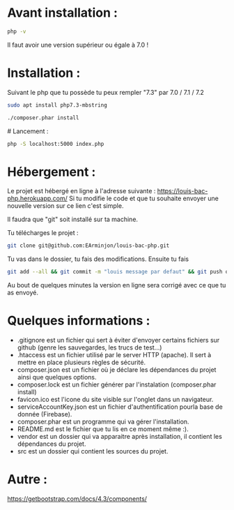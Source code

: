 # Avant installation :  

```bash
php -v
```

Il faut avoir une version supérieur ou égale à 7.0 !

# Installation :   

Suivant le php que tu possède tu peux rempler "7.3" par 7.0 / 7.1 / 7.2
```bash
sudo apt install php7.3-mbstring 
```
```bash
./composer.phar install
```

# Lancement :  

```bash
php -S localhost:5000 index.php
```

# Hébergement :  


Le projet est hébergé en ligne à l'adresse suivante : https://louis-bac-php.herokuapp.com/
Si tu modifie le code et que tu souhaite envoyer une nouvelle version sur ce lien c'est simple.

Il faudra que "git" soit installé sur ta machine.

Tu télécharges le projet : 

```bash
git clone git@github.com:EArminjon/louis-bac-php.git
```

Tu vas dans le dossier, tu fais des modifications.
Ensuite tu fais 

```bash
git add --all && git commit -m "louis message par defaut" && git push origin master 
```

Au bout de quelques minutes la version en ligne sera corrigé avec ce que tu as envoyé.

# Quelques informations :  

- .gitignore est un fichier qui sert à éviter d'envoyer certains fichiers sur github (genre les sauvegardes, les trucs de test...)
- .htaccess est un fichier utilisé par le server HTTP (apache). Il sert à mettre en place plusieurs règles de sécurité.
- composer.json est un fichier où je déclare les dépendances du projet ainsi que quelques options.
- composer.lock est un fichier générer par l'instalation (composer.phar install)
- favicon.ico est l'icone du site visible sur l'onglet dans un navigateur.
- serviceAccountKey.json est un fichier d'authentification pourla base de donnée (Firebase).
- composer.phar est un programme qui va gérer l'installation.
- README.md est le fichier que tu lis en ce moment même :).
- vendor est un dossier qui va apparaitre après installation, il contient les dépendances du projet.
- src est un dossier qui contient les sources du projet.

# Autre :  


https://getbootstrap.com/docs/4.3/components/
